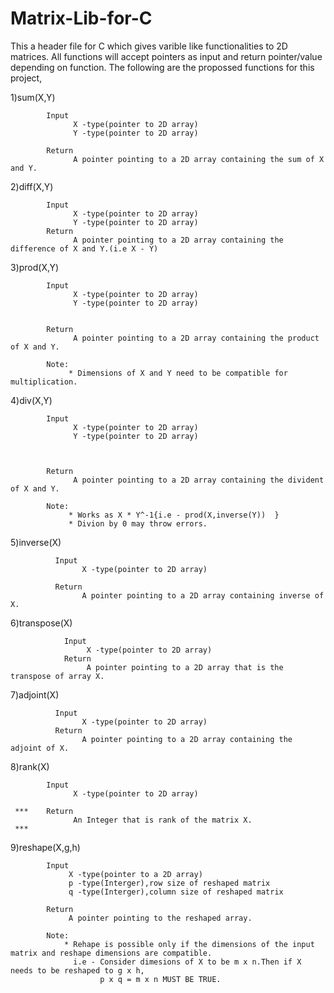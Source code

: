 # Matrix-Lib-for-C

  This a header file for C which gives varible like functionalities to 2D matrices.
  All functions will accept pointers as input and return pointer/value depending on function.
  The following are the propossed functions for this project,
  
 1)sum(X,Y)
 
            Input
                  X -type(pointer to 2D array)
                  Y -type(pointer to 2D array)
                  
            Return
                  A pointer pointing to a 2D array containing the sum of X and Y.

 2)diff(X,Y)
 
            Input
                  X -type(pointer to 2D array)
                  Y -type(pointer to 2D array)
            Return
                  A pointer pointing to a 2D array containing the difference of X and Y.(i.e X - Y)
                  
 3)prod(X,Y)
 
            Input
                  X -type(pointer to 2D array)
                  Y -type(pointer to 2D array)
            
                     
            Return
                  A pointer pointing to a 2D array containing the product of X and Y.  
            
            Note:
                 * Dimensions of X and Y need to be compatible for multiplication.
         
  
  4)div(X,Y)
  
            Input
                  X -type(pointer to 2D array)
                  Y -type(pointer to 2D array)
            
           
            
            Return
                  A pointer pointing to a 2D array containing the divident of X and Y.
             
            Note: 
                 * Works as X * Y^-1{i.e - prod(X,inverse(Y))  }
                 * Divion by 0 may throw errors.
 
 
  5)inverse(X)
  
              Input
                    X -type(pointer to 2D array)
                    
              Return
                    A pointer pointing to a 2D array containing inverse of X.
                    
  6)transpose(X)
  
                Input
                     X -type(pointer to 2D array)
                Return
                     A pointer pointing to a 2D array that is the transpose of array X.
                     
  7)adjoint(X)
              
              Input
                    X -type(pointer to 2D array)
              Return
                    A pointer pointing to a 2D array containing the adjoint of X.
              
  8)rank(X)
            
            Input
                  X -type(pointer to 2D array)
            
     ***    Return
                  An Integer that is rank of the matrix X.
     ***
  
  9)reshape(X,g,h)
  
            Input
                 X -type(pointer to a 2D array)
                 p -type(Interger),row size of reshaped matrix
                 q -type(Interger),column size of reshaped matrix
            
            Return
                 A pointer pointing to the reshaped array.
                 
            Note:
                * Rehape is possible only if the dimensions of the input matrix and reshape dimensions are compatible.
                  i.e - Consider dimesions of X to be m x n.Then if X needs to be reshaped to g x h,
                        p x q = m x n MUST BE TRUE.
            
